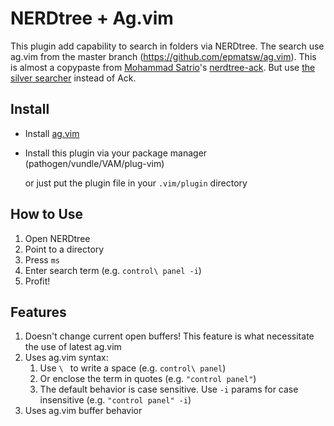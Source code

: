 # NERDtree + Ag.vim

This plugin add capability to search in folders via NERDtree. The search use ag.vim from the master branch (<https://github.com/epmatsw/ag.vim>).
This is almost a copypaste from [Mohammad Satrio](https://github.com/tyok)'s [nerdtree-ack](https://github.com/tyok/nerdtree-ack). But use [the silver searcher](https://github.com/ggreer/the_silver_searcher) instead of Ack.

## Install

* Install [ag.vim](https://github.com/rking/ag.vim)
* Install this plugin via your package manager (pathogen/vundle/VAM/plug-vim)

    or just put the plugin file in your `.vim/plugin` directory

## How to Use

1. Open NERDtree
1. Point to a directory
1. Press `ms`
1. Enter search term (e.g. `control\ panel -i`)
1. Profit!

## Features

1. Doesn't change current open buffers! This feature is what necessitate the use of latest ag.vim
1. Uses ag.vim syntax:
    1. Use `\ ` to write a space (e.g. `control\ panel`)
    1. Or enclose the term in quotes (e.g. `"control panel"`)
    1. The default behavior is case sensitive. Use `-i` params for case insensitive (e.g. `"control panel" -i`)
1. Uses ag.vim buffer behavior
